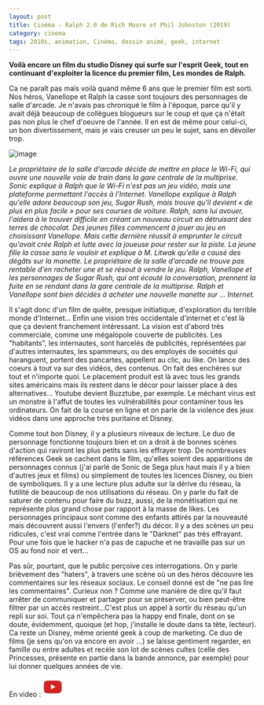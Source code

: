 ```yaml
---
layout: post
title: Cinéma - Ralph 2.0 de Rich Moore et Phil Johnston (2019)
category: cinema
tags: 2010s, animation, Cinéma, dessin animé, geek, internet
---
```

**Voilà encore un film du studio Disney qui surfe sur l'esprit Geek, tout en continuant d'exploiter la licence du premier film, Les mondes de Ralph.**

Ca ne paraît pas mais voilà quand même 6 ans que le premier film est sorti. Nos héros, Vanellope et Ralph la casse sont toujours des personnages de salle d'arcade. Je n'avais pas chroniqué le film à l'époque, parce qu'il y avait déjà beaucoup de collègues blogueurs sur le coup et que ça n'était pas non plus le chef d'oeuvre de l'année. Il en est de même pour celui-ci, un bon divertissement, mais je vais creuser un peu le sujet, sans en dévoiler trop.

![image](https://filedn.eu/llqi9IBxlYouGRXYG2xlROb/img/2019/ralph2.jpg)

*Le propriétaire de la salle d'arcade décide de mettre en place le Wi-Fi, qui ouvre une nouvelle voie de train dans la gare centrale de la multiprise. Sonic explique à Ralph que le Wi-Fi n'est pas un jeu vidéo, mais une plateforme permettant l'accès à l'Internet. Vanellope explique à Ralph qu'elle adore beaucoup son jeu, Sugar Rush, mais trouve qu'il devient « de plus en plus facile » pour ses courses de voiture. Ralph, sans lui avouer, l'aidera à le trouver difficile en créant un nouveau circuit en détruisant des terres de chocolat. Des jeunes filles commencent à jouer au jeu en choisissant Vanellope. Mais cette dernière réussit à emprunter le circuit qu'avait crée Ralph et lutte avec la joueuse pour rester sur la piste. La jeune fille la casse sans le vouloir et explique à M. Litwak qu'elle a causé des dégâts sur la manette. Le propriétaire de la salle d'arcade ne trouve pas rentable d'en racheter une et se résout à vendre le jeu. Ralph, Vanellope et les personnages de Sugar Rush, qui ont écouté la conversation, prennent la fuite en se rendant dans la gare centrale de la multiprise. Ralph et Vanellope sont bien décidés à acheter une nouvelle manette sur ... Internet.*

Il s'agit donc d'un film de quête, presque initiatique, d'exploration du terrible monde d'Internet... Enfin une vision très occidentale d'internet et c'est là que ça devient franchement intéressant. La vision est d'abord très commerciale, comme une mégalopole couverte de publicités. Les "habitants", les internautes, sont harcelés de publicités, représentées par d'autres internautes, les spammeurs, ou des employés de sociétés qui haranguent, portent des pancartes, appellent au clic, au like. On lance des coeurs à tout va sur des vidéos, des contenus. On fait des enchères sur tout et n'importe quoi. Le placement produit est là avec tous les grands sites américains mais ils restent dans le décor pour laisser place à des alternatives... Youtube devient Buzztube, par exemple. Le méchant virus est un monstre à l'affut de toutes les vulnérabilités pour contaminer tous les ordinateurs. On fait de la course en ligne et on parle de la violence des jeux vidéos dans une approche très puritaine et Disney.  

Comme tout bon Disney, il y a plusieurs niveaux de lecture. Le duo de personnage fonctionne toujours bien et on a droit à de bonnes scènes d'action qui raviront les plus petits sans les effrayer trop. De nombreuses références Geek se cachent dans le film, qu'elles soient des apparitions de personnages connus (j'ai parlé de Sonic de Sega plus haut mais il y a bien d'autres jeux et films) ou simplement de toutes les licences Disney, ou bien de symboliques. Il y a une lecture plus adulte sur la dérive du réseau, la futilité de beaucoup de nos utilisations du réseau. On y parle du fait de saturer de contenu pour faire du buzz, aussi, de la monétisation qui ne représente plus grand chose par rapport à la masse de likes. Les personnages principaux sont comme des enfants attirés par la nouveauté mais découvrent aussi l'envers (l'enfer?) du décor. Il y a des scènes un peu ridicules, c'est vrai comme l'entrée dans le "Darknet" pas très effrayant. Pour une fois que le hacker n'a pas de capuche et ne travaille pas sur un OS au fond noir et vert...

Pas sûr, pourtant, que le public perçoive ces interrogations. On y parle brièvement des "haters", à travers une scène où un des héros découvre les commentaires sur les réseaux sociaux. Le conseil donné est de "ne pas lire les commentaires". Curieux non ? Comme une manière de dire qu'il faut arrêter de communiquer et partager pour se préserver, ou bien peut-être filtrer par un accès restreint...C'est plus un appel à sortir du réseau qu'un repli sur soi. Tout ça n'empêchera pas la happy end finale, dont on se doute, évidemment, quoique (et hop, j'installe le doute dans ta tête, lecteur). Ca reste un Disney, même orienté geek à coup de marketing. Ce duo de films (je sens qu'on va encore en avoir ...) se laisse gentiment regarder, en famille ou entre adultes et recèle son lot de scènes cultes (celle des Princesses, présente en partie dans la bande annonce, par exemple) pour lui donner quelques années de vie.

En video : [![video](/images/youtube.png)](https://www.youtube.com/watch?v=7whm4gM_KEY)


